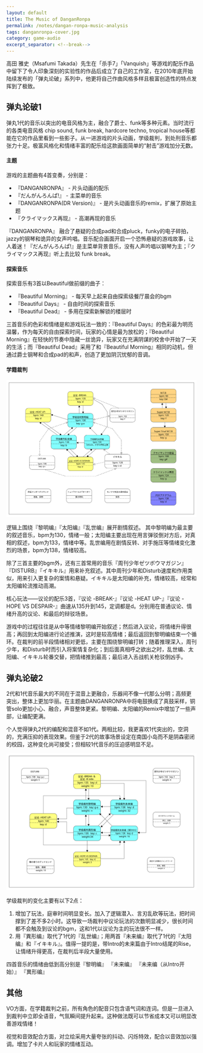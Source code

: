 ```yaml
---
layout: default
title: The Music of DanganRonpa
permalink: /notes/dangan-ronpa-music-analysis
tags: danganronpa-cover.jpg
category: game-audio
excerpt_separator: <!--break-->
---
```


高田 雅史（Msafumi Takada）先生在「杀手7」「Vanquish」等游戏的配乐作品中留下了令人印象深刻的实验性的作品后成立了自己的工作室，在2010年底开始陆续发布的「弹丸论破」系列中，他更将自己作曲风格多样且极富创造性的特点发挥到了极致。
<!--break-->

## 弹丸论破1

弹丸1代的音乐以突出的电音风格为主，融合了爵士、funk等多种元素。当时流行的各类电音风格 chip sound, funk break, hardcore techno, tropical house等都能在它的作品里看到一些影子。从一进游戏的片头动画，学级裁判，到处刑音乐都张力十足。极富风格化和情绪丰富的配乐给这款画面简单的“射击”游戏加分无数。

#### 主题

游戏的主题曲有4首变奏，分别是：  
* 『DANGANRONPA』 - 片头动画的配乐
* 『だんがんろんぱ!』 - 主菜单的音乐
* 『DANGANRONPA(DR Version)』 - 是片头动画音乐的remix，扩展了原始主题
* 『クライマックス再现』 - 高潮再现的音乐  

『DANGANRONPA』 融合了悬疑的合成pad和合成pluck，funky的电子碎拍，jazzy的钢琴和诡异的女声吟唱。音乐配合画面开启一个恐怖悬疑的游戏故事，让人着迷！『だんがんろんぱ!』是主菜单背景音乐，没有人声吟唱以钢琴为主；『クライマックス再现』听上去比较 funk break。

#### 探索音乐

探索音乐有3首以Beautiful做前缀的曲子：
* 『Beautiful Morning』 - 每天早上起来自由探索级餐厅晨会的bgm
* 『Beautiful Days』 - 自由时间的探索音乐
* 『Beautiful Dead』 - 多用在探索新解锁的楼层时

三首音乐的色彩和情绪是和游戏玩法一致的：『Beautiful Days』的色彩最为明亮温馨，作为每天的自由探索时间，玩家的心情是最为放松的；『Beautiful Morning』在轻快的节奏中隐藏一丝诡异，玩家又在充满阴谋的校舍中开始了一天的生活；而『Beautiful Dead』采用了和『Beautiful Morning』相同的动机，但通过爵士钢琴和合成pad的和声，创造了更加阴沉忧郁的音调。

#### 学籍裁判

![danwan1](\assets\images\danwan1.svg)  

逻辑上围绕『黎明编』『太阳编』『乱世编』展开剧情叙述。 其中黎明编为最主要的叙述音乐，bpm为130，情绪一般；太阳编主要出现在用言弹驳倒对方后，对真相的叙述，bpm为133，情绪中等。乱世编用在剧情反转、对手施压等情绪变化激烈的场景，bpm为138，情绪较高。

除了三首主要的bgm外，还有三首常用的音乐『周刊少年ゼツボウマガジン』『DISTURB』『イキキル』用来补充叙述。其中周刊少年和Disturb速度和作用类似，用来引入更复杂的案情和悬疑。イキキル是太阳编的补充，情绪较高，经常和太阳编轮流推动高潮。

核心玩法——议论的配乐3首，『议论 -BREAK-』『议论 -HEAT UP-』『议论 -HOPE VS DESPAIR-』曲速从135升到145，定调都是d。分别用在普通议论、情绪升高的议论、和最后的辩驳场景。

游戏中的过程往往是从中等情绪黎明编开始叙述；然后进入议论，将情绪升得很高；再回到太阳编进行论述推演，这时是较高情绪；最后返回到黎明编结束一个循环。在裁判的前半段情绪相对更低，主要在围绕黎明编打转；随着推理深入，周刊少年，和Disturb时而引入将案情复杂化；到后面真相呼之欲出之时，乱世编、太阳编、イキキル轮番交替，把情绪推到最高；最后进入舌战机关枪驳倒凶手。

## 弹丸论破2

2代和1代音乐最大的不同在于混音上更融合，乐器间不像一代那么分明；高频更突出，整体上更加华丽。在主题曲DANGANRONPA中将电鼓换成了真鼓采样，铜管solo更加小心、融合，声音整体更紧。黎明编、太阳编的Remix中增加了一些声部，让编配更满。

个人觉得弹丸2代的编配和混音不如1代。两相比较，我更喜欢1代突出的，空洞的，充满压抑的表现效果。但鉴于2代的故事场景设定在南国小岛而不是阴森密闭的校园，这种变化尚可接受；但相较1代音乐的压迫感明显不足。

![danwan2](\assets\images\danwan2.svg)  

学级裁判的变化主要有以下2点：  
1. 增加了玩法，庭审时间明显变长。加入了逻辑潜入、言刃乱砍等玩法，把时间撑到了差不多2小时。这导致一场裁判中议论玩法的次数明显减少，很长时间都不会触及到议论的bgm，这和1代以议论为主的玩法很不一样。
2. 用『異形编』取代了1代的『乱世编』；用两首『未来编』取代了1代的『太阳编』和『イキキル』。值得一提的是，带Intro的未来篇由于Intro结尾的Rise，让情绪升得更高，在裁判后半段大量使用。

四首音乐的情绪由低到高分别是『黎明编』 『未来编』 『未来编（从Intro开始）』 『異形编』

## 其他

VO方面，在学籍裁判之前，所有角色的配音只包含语气词和连词。但是一旦进入到裁判中立即全语音，气氛瞬间提升起来。这种做法既可以节省成本又可以明显改善游戏情绪！

视觉和音效配合方面，对立绘采用大量夸张的抖动、闪烁特效，配合以音效加以强调。增加了卡片人和玩家的情绪互动。
